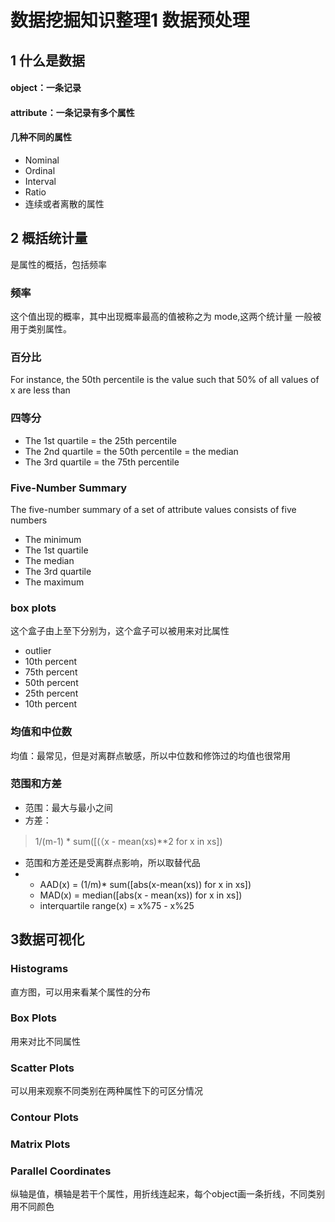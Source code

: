 # 数据挖掘知识整理1 数据预处理

## 1 什么是数据
#### object：一条记录
#### attribute：一条记录有多个属性
#### 几种不同的属性
* Nominal
* Ordinal
* Interval
* Ratio
* 连续或者离散的属性

## 2 概括统计量
是属性的概括，包括频率

### 频率
这个值出现的概率，其中出现概率最高的值被称之为 mode,这两个统计量 一般被用于类别属性。

### 百分比
For instance, the 50th percentile is the value
such that 50% of all values of x are less than

### 四等分
* The 1st quartile = the 25th percentile
* The 2nd quartile = the 50th percentile = the median
* The 3rd quartile = the 75th percentile

### Five-Number Summary
The five-number summary of a set of attribute
values consists of five numbers
* The minimum
* The 1st quartile
* The median
* The 3rd quartile
* The maximum

### box plots
这个盒子由上至下分别为，这个盒子可以被用来对比属性
+ outlier
+ 10th percent
+ 75th percent
+ 50th percent
+ 25th percent
+ 10th percent

### 均值和中位数
均值：最常见，但是对离群点敏感，所以中位数和修饰过的均值也很常用

### 范围和方差
+ 范围：最大与最小之间
+ 方差：
> 1/(m-1) * sum([(（x - mean(xs)**2 for x in xs])

+ 范围和方差还是受离群点影响，所以取替代品
+ +  AAD(x) = (1/m)* sum([abs(x-mean(xs)) for x in xs])
  +  MAD(x) = median([abs(x - mean(xs)) for x in xs])
  +  interquartile range(x) = x%75 - x%25
  
 
## 3数据可视化
### Histograms
直方图，可以用来看某个属性的分布
### Box Plots 
用来对比不同属性
### Scatter Plots
可以用来观察不同类别在两种属性下的可区分情况
### Contour Plots
### Matrix Plots
### Parallel Coordinates
纵轴是值，横轴是若干个属性，用折线连起来，每个object画一条折线，不同类别用不同颜色

